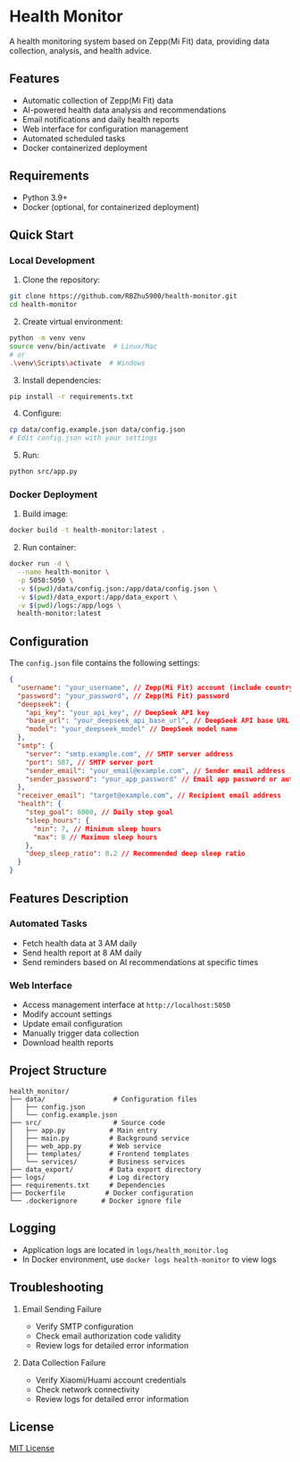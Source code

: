 # Health Monitor

A health monitoring system based on Zepp(Mi Fit) data, providing data collection, analysis, and health advice.

## Features

- Automatic collection of Zepp(Mi Fit) data
- AI-powered health data analysis and recommendations
- Email notifications and daily health reports
- Web interface for configuration management
- Automated scheduled tasks
- Docker containerized deployment

## Requirements

- Python 3.9+
- Docker (optional, for containerized deployment)

## Quick Start

### Local Development

1. Clone the repository:

```bash
git clone https://github.com/RBZhu5900/health-monitor.git
cd health-monitor
```

2. Create virtual environment:

```bash
python -m venv venv
source venv/bin/activate  # Linux/Mac
# or
.\venv\Scripts\activate  # Windows
```

3. Install dependencies:

```bash
pip install -r requirements.txt
```

4. Configure:

```bash
cp data/config.example.json data/config.json
# Edit config.json with your settings
```

5. Run:

```bash
python src/app.py
```

### Docker Deployment

1. Build image:

```bash
docker build -t health-monitor:latest .
```

2. Run container:

```bash
docker run -d \
  --name health-monitor \
  -p 5050:5050 \
  -v $(pwd)/data/config.json:/app/data/config.json \
  -v $(pwd)/data_export:/app/data_export \
  -v $(pwd)/logs:/app/logs \
  health-monitor:latest
```

## Configuration

The `config.json` file contains the following settings:

```json
{
  "username": "your_username", // Zepp(Mi Fit) account (include country code if using phone number, e.g. +8612345678901)
  "password": "your_password", // Zepp(Mi Fit) password
  "deepseek": {
    "api_key": "your_api_key", // DeepSeek API key
    "base_url": "your_deepseek_api_base_url", // DeepSeek API base URL
    "model": "your_deepseek_model" // DeepSeek model name
  },
  "smtp": {
    "server": "smtp.example.com", // SMTP server address
    "port": 587, // SMTP server port
    "sender_email": "your_email@example.com", // Sender email address
    "sender_password": "your_app_password" // Email app password or authorization code
  },
  "receiver_email": "target@example.com", // Recipient email address
  "health": {
    "step_goal": 8000, // Daily step goal
    "sleep_hours": {
      "min": 7, // Minimum sleep hours
      "max": 8 // Maximum sleep hours
    },
    "deep_sleep_ratio": 0.2 // Recommended deep sleep ratio
  }
}
```

## Features Description

### Automated Tasks

- Fetch health data at 3 AM daily
- Send health report at 8 AM daily
- Send reminders based on AI recommendations at specific times

### Web Interface

- Access management interface at `http://localhost:5050`
- Modify account settings
- Update email configuration
- Manually trigger data collection
- Download health reports

## Project Structure

```
health_monitor/
├── data/                 # Configuration files
│   ├── config.json
│   └── config.example.json
├── src/                  # Source code
│   ├── app.py           # Main entry
│   ├── main.py          # Background service
│   ├── web_app.py       # Web service
│   ├── templates/       # Frontend templates
│   └── services/        # Business services
├── data_export/         # Data export directory
├── logs/                # Log directory
├── requirements.txt     # Dependencies
├── Dockerfile          # Docker configuration
└── .dockerignore      # Docker ignore file
```

## Logging

- Application logs are located in `logs/health_monitor.log`
- In Docker environment, use `docker logs health-monitor` to view logs

## Troubleshooting

1. Email Sending Failure

   - Verify SMTP configuration
   - Check email authorization code validity
   - Review logs for detailed error information

2. Data Collection Failure
   - Verify Xiaomi/Huami account credentials
   - Check network connectivity
   - Review logs for detailed error information

## License

[MIT License](LICENSE)
